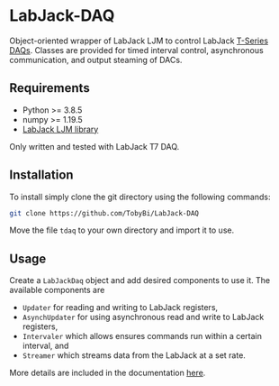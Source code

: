 # LabJack-DAQ

Object-oriented wrapper of LabJack LJM  to control LabJack [T-Series DAQs](https://labjack.com/products/t7). Classes are provided for timed interval control, asynchronous communication, and output steaming of DACs.



## Requirements

- Python >= 3.8.5
- numpy >= 1.19.5
- [LabJack LJM library](https://labjack.com/support/software/installers/ljm)

Only written and tested with LabJack T7 DAQ.



## Installation

To install simply clone the git directory using the following commands:

```bash
git clone https://github.com/TobyBi/LabJack-DAQ
```

Move the file `tdaq` to your own directory and import it to use.



## Usage

Create a `LabJackDaq` object and add desired components to use it. The available components are

- `Updater` for reading and writing to LabJack registers,
- `AsynchUpdater` for using asynchronous read and write to LabJack registers,
- `Intervaler` which allows ensures commands run within a certain interval, and
- `Streamer` which streams data from the LabJack at a set rate.



More details are included in the documentation [here](https://tobybi.github.io/LabJack-DAQ/tdaq.html).